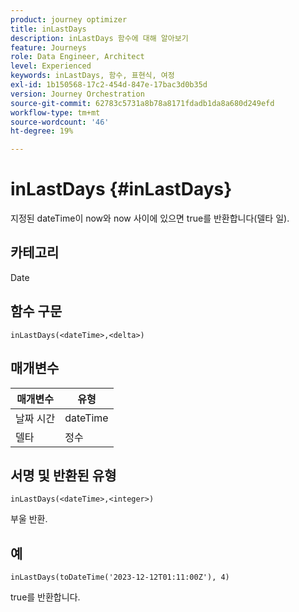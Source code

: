 ```yaml
---
product: journey optimizer
title: inLastDays
description: inLastDays 함수에 대해 알아보기
feature: Journeys
role: Data Engineer, Architect
level: Experienced
keywords: inLastDays, 함수, 표현식, 여정
exl-id: 1b150568-17c2-454d-847e-17bac3d0b35d
version: Journey Orchestration
source-git-commit: 62783c5731a8b78a8171fdadb1da8a680d249efd
workflow-type: tm+mt
source-wordcount: '46'
ht-degree: 19%

---
```


# inLastDays {#inLastDays}

지정된 dateTime이 now와 now 사이에 있으면 true를 반환합니다(델타 일).

## 카테고리

Date

## 함수 구문

`inLastDays(<dateTime>,<delta>)`

## 매개변수

| 매개변수 | 유형 |
|-----------|------------------|
| 날짜 시간 | dateTime |
| 델타 | 정수 |

## 서명 및 반환된 유형

`inLastDays(<dateTime>,<integer>)`

부울 반환.

## 예

`inLastDays(toDateTime('2023-12-12T01:11:00Z'), 4)`

true를 반환합니다.
